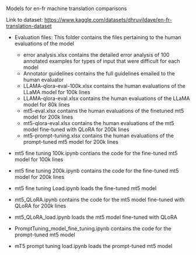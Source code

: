 Models for en-fr machine translation comparisons

Link to dataset: https://www.kaggle.com/datasets/dhruvildave/en-fr-translation-dataset

- Evaluation files: This folder contains the files pertaining to the human evaluations of the model
    * error analysis.xlsx contains the detailed error analysis of 100 annotated examples for types of input that were difficult for each model
    * Annotator guidelines contains the full guidelines emailed to the human evaluator
    * LLAMA-qlora-eval-100k.xlsx contains the human evaluations of the LLaMA model for 100k lines
    * LLAMA-qlora-eval.xlsx contains the human evaluations of the LLaMA model for 80k lines
    * mt5-eval.xlsx contains the human evaluations of the finetuned mt5 model for 200k lines
    * mt5-qlora-eval.xlsx contains the human evaluations of the mt5 model fine-tuned with QLoRA for 200k lines
    * mt5-prompt-tuning.xlsx contains the human evaluations of the prompt-tuned mt5 model for 200k lines

- mt5 fine tuning 100k.ipynb contians the code for the fine-tuned mt5 model for 100k lines
- mt5 fine tuning 200k.ipynb contains the code for the fine-tuned mt5 model for 200k lines
- mt5 fine tuning Load.ipynb loads the fine-tuned mt5 model
- mt5_QLoRA.ipynb contains the code for the mt5 model fine-tuned with QLoRA for 200k lines
- mt5_QLoRA_load.ipynb loads the mt5 model fine-tuned with QLoRA
- PromptTuning_model_fine_tuning.ipynb contains the code for the prompt-tuned mt5 model
- mT5 prompt tuning load.ipynb loads the prompt-tuned mt5 model

